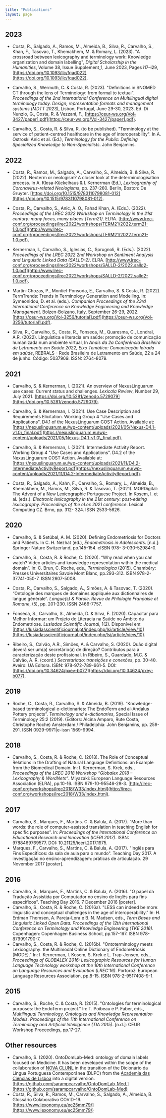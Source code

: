 ```yaml
---
title: "Publications"
layout: page
---
```


## 2023
- Costa, R., Salgado, A., Ramos, M., Almeida, B., Silva, R., Carvalho, S., Khan, F., Tasovac, T., Khemakhem, M. & Romary, L. (2023). "A crossroad between lexicography and terminology work: Knowledge organization and domain labelling", *Digital Scholarship in the Humanities*, Volume 38, Issue Supplement_1, June 2023, Pages i17–i29, [https://doi.org/10.1093/llc/fqad022](https://doi.org/10.1093/llc/fqad022).

- Carvalho, S., Wermuth, C. & Costa, R. (2023). "Definitions in SNOMED CT through the lens of Terminology: from formal to textual". *Proceedings of the 2nd International Conference on Multilingual digital terminology today. Design, representation formats and management systems (MDTT 2023)*, Lisbon, Portugal, June 29-30, 2023. Ed. Di Nunzio, G., Costa, R. & Vezzani, F., [https://ceur-ws.org/Vol-3427/paper1.pdf](https://ceur-ws.org/Vol-3427/paper1.pdf).
  
- Carvalho, S., Costa, R. & Silva, R. (to be published). "Terminology at the service of patient-centred healthcare in the age of interoperability". In A. Ostroski Anic et al. (Ed.), *Terminology for the Public: Defining
Specialized Knowledge to Non-Specialists*. John Benjamins.

## 2022
- Costa, R., Ramos, M., Salgado, A., Carvalho, S., Almeida, B. & Silva, R. (2022). Neoterm or neologism? A closer look at the determinologisation process. In A. Klosa-Kückelhaus & I. Kernerman (Ed.), *Lexicography of Coronavirus-related Neologisms*, pp. 237-260. Berlin, Boston: De Gruyter. [https://doi.org/10.1515/9783110798081-012](https://doi.org/10.1515/9783110798081-012).

- Costa, R., Carvalho, S., Anic, A. O., Fahad Khan, A. (Eds.). (2022). *Proceedings of the LREC 2022 Workshop on Terminology in the 21st century: many faces, many places (Term21)*. ELRA. [http://www.lrec-conf.org/proceedings/lrec2022/workshops/TERM21/2022.term21-1.0.pdf](http://www.lrec-conf.org/proceedings/lrec2022/workshops/TERM21/2022.term21-1.0.pdf).

- Kernerman, I., Carvalho, S., Iglesias, C., Sprugnoli, R. (Eds.). (2022). *Proceedings of the LREC 2022 2nd Workshop on Sentiment Analysis and Linguistic Linked Data (SALLD-2)*. ELRA. [http://www.lrec-conf.org/proceedings/lrec2022/workshops/SALLD-2/2022.salld2-1.0.pdf](http://www.lrec-conf.org/proceedings/lrec2022/workshops/SALLD-2/2022.salld2-1.0.pdf).

- Martín-Chozas, P., Montiel-Ponsoda, E., Carvalho, S. & Costa, R. (2022). TermTrends: Trends in Terminology Generation and Modelling. In: Symeonidou, D. et al. (eds.). *Companion Proceedings of the 23rd International Conference on Knowledge Engineering and Knowledge Management*. Bolzen-Bolzano, Italy, September 26-29, 2022. [https://ceur-ws.org/Vol-3256/tutorial1.pdf](https://ceur-ws.org/Vol-3256/tutorial1.pdf).

- Silva, R., Carvalho, S., Costa, R., Fonseca, M., Quaresma, C., Londral, A.R. (2022). Linguística e literacia em saúde: promoção de comunicação humanizada num ambiente virtual, In *Anais da 2a Conferência Brasileira de Letramento em Saúde 2022, Eixo Temático: Comunicação letrada em saúde*, REBRALS - Rede Brasileira de Letramento em Saúde, 22 a 24 de junho. Código: 5037909. ISSN: 2764-8079.

## 2021
- Carvalho, S. & Kernerman, I. (2021). An overview of NexusLinguarum use cases: Current status and challenges. *Lexicala Review*, Number 29, July 2021. [https://doi.org/10.5281/zenodo.5729079](https://doi.org/10.5281/zenodo.5729079).

- Carvalho, S. & Kernerman, I. (2021). Use Case Description and Requirements Elicitation. Working Group 4 "Use Cases and Applications". D4.1 of the NexusLinguarum COST Action. Available at: [https://nexuslinguarum.eu/wp-content/uploads/2021/05/Nexus-D4.1-v1.0\_final.pdf](https://nexuslinguarum.eu/wp-content/uploads/2021/05/Nexus-D4.1-v1.0\_final.pdf).

- Carvalho, S. & Kernerman, I. (2021). Intermediate Activity Report. Working Group 4 "Use Cases and Applications". D4.2 of the NexusLinguarum COST Action. Available at: [https://nexuslinguarum.eu/wp-content/uploads/2021/11/D4.2-IntermediateActivityReport.pdf](https://nexuslinguarum.eu/wp-content/uploads/2021/11/D4.2-IntermediateActivityReport.pdf).

- Costa, R., Salgado, A., Kahn, F., Carvalho, S., Romary, L., Almeida, B., Khemakhem, M., Ramos, M., Silva, R. & Tasovac, T. (2021). MORDigital: The Advent of a New Lexicographic Portuguese Project. In Kosem, I. et al. (eds.). *Electronic lexicography in the 21st century: post-editing lexicography. Proceedings of the eLex 2021 conference*. Lexical Computing CZ. Brno, pp. 312- 324. ISSN 2533-5626.

## 2020
- Carvalho, S. & Setúbal, A. M. (2020). Defining Endometriosis for Doctors and Patients. In C. H. Nezhat (ed.), *Endometriosis in Adolescents*. [n.d.]: Springer Nature Switzerland, pp.145-154. eISBN 978- 3-030-52984-0.

- Carvalho, S., Costa, R. & Roche, C. (2020). “Why read when you can watch? Video articles and knowledge representation within the medical domain”. In: C. Brun, C. Roche, eds., *Terminologica* (2015). Chambéry: Presses Universitaires Savoie Mont Blanc, pp.293-312. ISBN 978-2-37741-050-7. ISSN 2607-5008.

- Costa, R., Carvalho, S., Salgado, A., Simões, A. & Tasovac, T. (2020). “Ontologie des marques de domaines appliquée aux dictionnaires de langue générale”. *Langue(s) & Parole. Revue de Philologie Française et Romane*, (5), pp. 201-230. ISSN 2466-7757.

- Fonseca, S., Carvalho, S., Almeida, D. & Silva, F. (2020). Capacitar para Melhor Informar: um Projeto de Literacia na Saúde no Âmbito da Endometriose. *Lusíadas Scientific Journal*, 1(2). Disponível em: [https://lusiadasscientificjournal.pt/index.php/lsj/article/view/10](https://lusiadasscientificjournal.pt/index.php/lsj/article/view/10).

- Ribeiro, S., Calvão, A.R., Simões, A. & Carvalho, S. (2020). Quão digital deverá ser um(a) secretário(a) de direção? Contributos para a caracterização deste profissional. In Ribeiro, S., Guardado, M.C. & Calvão, A. R. (coord.) *Secretariado: transições e conexões*, pp. 30-40. Aveiro: UA Editora. ISBN: 978-972-789-661-5. DOI: [https://doi.org/10.34624/pxey-b077](https://doi.org/10.34624/pxey-b077).

## 2019
- Roche, C., Costa, R., Carvalho, S. & Almeida, B. (2019). “Knowledge-based terminological e-dictionaries: The EndoTerm and al-Andalus Pottery projects”. 
*Terminology and e-dictionaries*, Special Issue of Terminology 25:2 (2019). (Editors: Alcina Amparo, Rute Costa, Christophe Roche) Amsterdam /
Philadelphia: John Benjamins, pp. 259-291. ISSN 0929-9971|e-issn 1569-9994.

## 2018
- Carvalho, S., Costa, R. & Roche, C. (2018). The Role of Conceptual Relations in the Drafting of Natural Language Definitions: an Example from the Biomedical Domain. In: I. Kernerman, S. Krek, eds., *Proceedings of the LREC 2018 Workshop “Globalex 2018 – Lexicography & WordNets”*. Miyazaki: European Language Resources Association (ELRA), pp.10-16. ISBN 979-10-95546-28-3. [http://lrec-conf.org/workshops/lrec2018/W33/index.html](http://lrec-conf.org/workshops/lrec2018/W33/index.html).

## 2017
- Carvalho, S., Marques, F., Martins. C. & Balula, A. (2017). “More than words: the role of computer-assisted translation in teaching English for specific purposes”. In: *Proceedings of the International Conference on Educational Research and Innovation (ICERI 2017)*. ISBN: 9788469769577. DOI: 10.21125/iceri.2017.1975.
- Marques, F., Carvalho, S., Martins, C. & Balula, A. (2017). "Inglês para Fins Específicos: da sala de aula para o mundo". Teaching Day 2017. A investigação no ensino-aprendizagem: práticas de articulação. 29 November 2017 [poster].

## 2016
- Carvalho, S., Marques, F., Martins, C. & Balula, A. (2016). "O papel da Tradução Assistida por Computador no ensino de Inglês para fins específicos". Teaching Day 2016. 7 December 2016 [poster].
- Carvalho, S., Costa, R. & Roche, C. (2016a). "LESS can indeed be more: linguistic and conceptual challenges in the age of interoperability." In: H. Erdman Thomsen, A. Pareja-Lora e B. N. Madsen, eds., *Term Bases and Linguistic Linked Open Data. Proceedings of the 12th International Conference on Terminology and Knowledge Engineering (TKE 2016)*. Copenhagen: Copenhagen Business School, pp.157-167. ISBN 978-879991790-7.
- Carvalho, S., Costa, R. & Roche, C. (2016b). "Ontoterminology meets Lexicography: the Multimodal Online Dictionary of Endometriosis (MODE)." In: I. Kernerman, I. Kosem, S. Krek e L. Trap-Jensen, eds., *Proceedings of GLOBALEX 2016: Lexicographic Resources for Human Language Technology workshop at the 10th International Conference on Language Resources and Evaluation (LREC’16)*. Portorož: European Language Resources Association, pp.8-15. ISBN 978-2-9517408-9-1.

## 2015
- Carvalho, S., Roche, C. & Costa, R. (2015). "Ontologies for terminological purposes: the EndoTerm project." In: T. Poibeau e P. Faber, eds., *Multilingual Terminology, Ontologies and Knowledge Representation Models. Proceedings of the 11th International Conference on Terminology and Artificial Intelligence (TIA 2015)*. [n.d.]: CEUR Workshop Proceedings, pp.17-27.

## Other resources
- Carvalho, S. (2020). OntoDomLab-Med: ontology of domain labels focused on Medicine. It has been developed within the scope of the collaboration of [NOVA CLUNL](https://clunl.fcsh.unl.pt/) in the transition of the Dicionário da Língua Portuguesa Contemporânea (DLPC) from the [Academia das Ciências de Lisboa](http://www.acad-ciencias.pt/) into a digital version. [https://github.com/sarampcarvalho/OntoDomLab-Med.](https://github.com/sarampcarvalho/OntoDomLab-Med)
- Costa, R., Silva, R., Ramos, M., Carvalho, S., Salgado, A., Almeida, B. Glossário Colaborativo COVID-19. [https://www.lexonomy.eu/ec25mm79/](https://www.lexonomy.eu/ec25mm79/)

